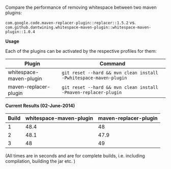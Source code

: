Compare the performance of removing whitespace between two maven plugins:

`com.google.code.maven-replacer-plugin::replacer::1.5.2`
vs.
`com.github.dantwining.whitespace-maven-plugin::whitespace-maven-plugin::1.0.4`


**Usage**

Each of the plugins can be activated by the respective profiles for them:

| Plugin | Command  | 
| ----- | ------------- |
| whitespace-maven-plugin  | `git reset --hard && mvn clean install -Pwhitespace-maven-plugin` |
| maven-replacer-plugin  |  `git reset --hard && mvn clean install -Pmaven-replacer-plugin`|



**Current Results (02-June-2014)**

| Build | whitespace-maven-plugin | maven-replacer-plugin  |
| ----- | ------------- | ------------- |
| 1  | 48.4  | 48 |
| 2  | 48.1  | 47.9|
| 3  |  48  | 49|  

(All times are in seconds and are for complete builds, i.e. including compilation, building the jar etc. )

